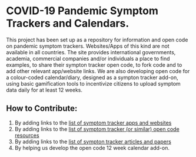 # COVID-19 Pandemic Symptom Trackers and Calendars.

This project has been set up as a repository for information and open code on pandemic symptom trackers. Websites/Apps of this kind are not available in all countries. The site provides international governments, academia, commercial companies and/or individuals a place to find examples, to share their sympton tracker open code, to fork code and to add other relevant app/website links. We are also developing open code for a colour-coded calendar/diary, designed as a sympton tracker add-on, using basic gamification tools to incentivize citizens to upload symptom data daily for at least 12 weeks. 

## How to Contribute:
1. By adding links to the [list of symptom tracker apps and websites](Symptom_tracker_apps_and_websites.md)
2. By adding links to the [list of symptom tracker (or similar) open code resources](Symptom_tracker_open_code.md)
3. By adding links to the [list of sympton tracker articles and papers](Symptom_tracker_articles_and_papers.md)
4. By helping us develop the open code 12 week calendar add-on.
